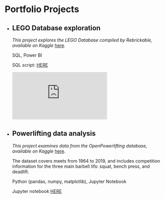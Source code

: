 # Portfolio Projects
- ## LEGO Database exploration

  *This project explores the LEGO Database compiled by Rebrickable, available on Kaggle* [here](https://www.kaggle.com/datasets/rtatman/lego-database).
  
  SQL, Power BI
  
  SQL script: [HERE](https://github.com/mroberts567/PortfolioProjects/blob/main/lego_processing.sql)
  
  ![LEGO Dashboard](https://github.com/mroberts567/PortfolioProjects/blob/main/Lego_dashboard.pdf)
  
  
  
- ## Powerlifting data analysis

  *This project examines data from the OpenPowerlifting database, available on Kaggle* [here](https://www.kaggle.com/datasets/open-powerlifting/powerlifting-database).

  The dataset covers meets from 1964 to 2019, and includes competition information for the three main barbell lifs: squat, bench press, and deadlift.

  Python (pandas, numpy, matplotlib), Jupyter Notebook

  Jupyter notebook [HERE](https://github.com/mroberts567/PortfolioProjects/blob/d7f39400746a2739bfe545a8ceb3770771f8d2d0/pl_db.ipynb)
